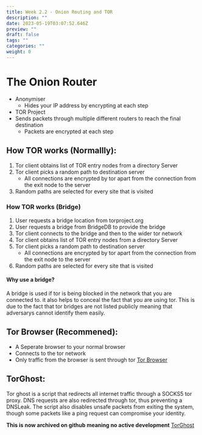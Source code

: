 ```yaml
---
title: Week 2.2 - Onion Routing and TOR
description: ""
date: 2023-05-19T03:07:52.646Z
preview: ""
draft: false
tags: ""
categories: ""
weight: 0
---
```

# The Onion Router
- Anonymiser 
	- Hides your IP address by encrypting at each step
-  TOR Project
- Sends packets through multiple different routers to reach the final destination
	- Packets are encrypted at each step

## How TOR works (Normallly):
1. Tor client obtains list of TOR entry nodes from a directory Server
2. Tor client picks a random path to destination server
	- All connections are encrypted by tor apart from the connection from the exit node to the server
3. Random paths are selected for every site that is visited

### How TOR works (Bridge)
1. User requests a bridge location from torproject.org
2. User requests a bridge from BridgeDB to provide the bridge
3. Tor client connects to the bridge and then to the wider tor network
4. Tor client obtains list of TOR entry nodes from a directory Server
5. Tor client picks a random path to destination server
	- All connections are encrypted by tor apart from the connection from the exit node to the server
6. Random paths are selected for every site that is visited

#### Why use a bridge?
A bridge is used if tor is being blocked in the network that you are connected to. it also helps to conceal the fact that you are using tor. This is due to the fact that tor bridges are not listed publicly meaning that adversarys cannot identify them easily.

## Tor Browser (Recommened):
- A Seperate browser to your normal browser
- Connects to the tor network
- Only traffic from the browser is sent through tor
[Tor Browser](https://www.torproject.org/)

## TorGhost:
Tor ghost is a script that redirects all internet traffic through a SOCKS5 tor proxy.
DNS requests are also redirected through tor, thus preventing a DNSLeak.
The script also disables unsafe packets from exiting the system, though some packets like a ping request can compromise your identity.

**This is now archived on github meaning no active development**
[TorGhost](https://github.com/SusmithKrishnan/torghost)

